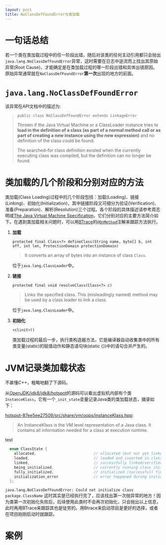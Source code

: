 ```yaml
---
layout: post
title: NoClassDefFoundError与类加载
---
```


# 一句话总结
若一个类在类加载过程中的任一阶段出错，随后对该类的任何主动引用都只会抛出`java.lang.NoClassDefFoundError`异常，这时需要在日志中逆流而上找出其原始异常(Root Cause)，才能确定是在类加载过程的哪一阶段出错和具体出错原因。原始异常通常就在`NoClassDefFoundError`**第一次**出现的地方的前面。

# `java.lang.NoClassDefFoundError`
该异常在API文档中的描述为:

> `public class NoClassDefFoundError extends LinkageError`
> 
> Thrown if the Java Virtual Machine or a ClassLoader instance tries to **load in the definition of a class (as part of a normal method call or as part of creating a new instance using the new expression)** and no definition of the class could be found.
> 
> The searched-for class definition existed when the currently executing class was compiled, but the definition can no longer be found.

# 类加载的几个阶段和分别对应的方法
类加载(Class Loading)过程中的几个阶段包括：加载(Loading)、链接(Linking)、初始化(Initialization)，其中链接阶段又可细分为验证(Verification)、准备(Preparation)、解析(Resolution)三个过程。各个阶段的具体描述请参考周志明或[The Java Virtual Machine Specification](https://docs.oracle.com/javase/specs/jvms/se8/jvms8.pdf)，它们分别对应的主要方法简介如下。在遇到类加载相关问题时，可以用[BTrace](https://github.com/btraceio/btrace)的[`@OnMethod`](https://github.com/btraceio/btrace/wiki/BTrace-Annotations#onmethod)注解来跟踪方法执行。

1. **加载**

    `protected final Class<?> defineClass(String name, byte[] b, int off, int len, ProtectionDomain protectionDomain)`
    
    > It converts an array of bytes into an instance of class `Class`.

    位于`java.lang.ClassLoader`中。

2. **链接**

    `protected final void resolveClass(Class<?> c)`
    
    > Links the specified class. This (misleadingly named) method may be used by a class loader to link a class.
    
    位于`java.lang.ClassLoader`中。

3. **初始化**

    `<clinit>()`
    
    类加载过程的最后一步，执行类构造器方法，它是编译器自动收集类中的所有类变量(static)的赋值动作和静态语句块(static {})中的语句合并产生的。

# JVM记录类加载状态

不甚懂*C++*，粗略地翻了下源码。

从[OpenJDK/jdk8/jdk8/hotspot](http://hg.openjdk.java.net/jdk8/jdk8/hotspot/file/87ee5ee27509)的源码可以看出虚拟机内部有个类`InstanceKlass`，它有一个`_init_state`变量记录Java类的类加载状态，摘录如下：

[hotspot-87ee5ee27509/src/share/vm/oops/instanceKlass.hpp](http://hg.openjdk.java.net/jdk8/jdk8/hotspot/file/87ee5ee27509/src/share/vm/oops/instanceKlass.hpp):

> An InstanceKlass is the VM level representation of a Java class. It contains all information needed for a class at execution runtime.

test

``` C
  enum ClassState {
    allocated,                          // allocated (but not yet linked)
    loaded,                             // loaded and inserted in class hierarchy (but not linked yet)
    linked,                             // successfully linked/verified (but not initialized yet)
    being_initialized,                  // currently running class initializer
    fully_initialized,                  // initialized (successfull final state)
    initialization_error                // error happened during initialization
  };
```

`java.lang.NoClassDefFoundError: Could not initialize class package.ClassName`
这时其实是已经执行完<clinit>了，应该找出第一次抛异常的地方！因为类第一次初始化失败后，后续使用此类时不会再次初始化，只会抛出以上信息，此时再用BTrace来跟踪其<clinit>也是徒劳的。用Btrace来启动项目是更好的选择，或者在项目刚刚启动时就跟踪。

# 案例
